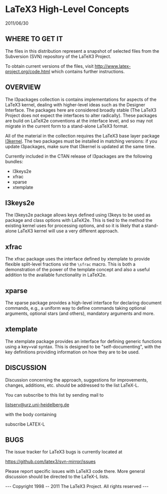 
   LaTeX3 High-Level Concepts
   ==========================

   2011/06/30


WHERE TO GET IT
---------------

The files in this distribution represent a snapshot of selected files
from the Subversion (SVN) repository of the LaTeX3 Project.

To obtain current versions of the files, visit
<http://www.latex-project.org/code.html> which contains further
instructions.

OVERVIEW
--------

The l3packages collection is contains implementations for aspects of the
LaTeX3 kernel, dealing with higher-level ideas such as the Designer
Interface. The packages here are considered broadly stable (The LaTeX3
Project does not expect the interfaces to alter radically). These
packages are build on LaTeX2e conventions at the interface level, and
so may not migrate in the current form to a stand-alone LaTeX3 format.

All of the material in the collection requires the LaTeX3 base layer
package [l3kernel](http://ctan.org/pkg/l3kernel). The two packages must
be installed in matching versions: if you update l3packages, make sure
that l3kernel is updated at the same time.

Currently included in the CTAN release of l3packages are the following
bundles:
 * l3keys2e
 * xfrac
 * xparse
 * xtemplate

l3keys2e
-------- 

The l3keys2e package allows keys defined using l3keys to be used
as package and class options with LaTeX2e. This is tied to the
method the existing kernel uses for processing options, and so it
is likely that a stand-alone LaTeX3 kernel will use a very different
approach.

xfrac
-----

The xfrac package uses the interface defined by xtemplate to provide
flexible split-level fractions _via_ the `\sfrac` macro. This is both a
demonstration of the power of the template concept and also a useful
addition to the available functionality in LaTeX2e.

xparse
-----

The xparse package provides a high-level interface for declaring
document commands, e.g., a uniform way to define commands taking
optional arguments, optional stars (and others), mandatory arguments
and more.

xtemplate
-----

The xtemplate package provides an interface for defining generic
functions using a key=val syntax. This is designed to be 
"self-documenting", with the key definitions providing information
on how they are to be used.

DISCUSSION
----------

Discussion concerning the approach, suggestions for improvements, 
changes, additions, etc. should be addressed to the list LaTeX-L. 

You can subscribe to this list by sending mail to

  listserv@urz.uni-heidelberg.de

with the body containing

  subscribe LATEX-L  <Your-First-Name> <Your-Second-Name>

BUGS
----

The issue tracker for LaTeX3 bugs is currently located at

  https://github.com/latex3/svn-mirror/issues
  
Please report specific issues with LaTeX3 code there. More general
discussion should be directed to the LaTeX-L lists.

--- Copyright 1998 -- 2011
    The LaTeX3 Project.  All rights reserved ---
